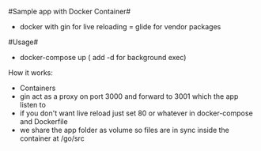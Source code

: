#Sample app with Docker Container#
 - docker with gin for live reloading
 = glide for vendor packages

#Usage#
- docker-compose up ( add -d for background exec)

How it works:
- Containers
 - gin act as a proxy on port 3000 and forward to 3001 which the app listen to
 - if you don't want live reload just set 80 or whatever in docker-compose and Dockerfile
 - we share the app folder as volume so files are in sync inside the container at /go/src

